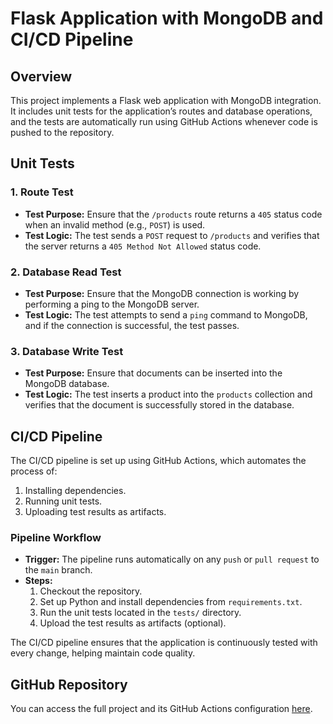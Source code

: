 # Flask Application with MongoDB and CI/CD Pipeline

## Overview

This project implements a Flask web application with MongoDB integration. It includes unit tests for the application’s routes and database operations, and the tests are automatically run using GitHub Actions whenever code is pushed to the repository.

## Unit Tests

### 1. Route Test
- **Test Purpose:** Ensure that the `/products` route returns a `405` status code when an invalid method (e.g., `POST`) is used.
- **Test Logic:** The test sends a `POST` request to `/products` and verifies that the server returns a `405 Method Not Allowed` status code.

### 2. Database Read Test
- **Test Purpose:** Ensure that the MongoDB connection is working by performing a ping to the MongoDB server.
- **Test Logic:** The test attempts to send a `ping` command to MongoDB, and if the connection is successful, the test passes.

### 3. Database Write Test
- **Test Purpose:** Ensure that documents can be inserted into the MongoDB database.
- **Test Logic:** The test inserts a product into the `products` collection and verifies that the document is successfully stored in the database.

## CI/CD Pipeline

The CI/CD pipeline is set up using GitHub Actions, which automates the process of:
1. Installing dependencies.
2. Running unit tests.
3. Uploading test results as artifacts.

### Pipeline Workflow
- **Trigger:** The pipeline runs automatically on any `push` or `pull request` to the `main` branch.
- **Steps:**
  1. Checkout the repository.
  2. Set up Python and install dependencies from `requirements.txt`.
  3. Run the unit tests located in the `tests/` directory.
  4. Upload the test results as artifacts (optional).

The CI/CD pipeline ensures that the application is continuously tested with every change, helping maintain code quality.

## GitHub Repository

You can access the full project and its GitHub Actions configuration [here](insert-repo-link).

